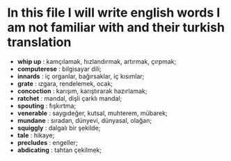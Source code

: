 # In this file I will write english words I am not familiar with and their turkish translation

- **whip up** : kamçılamak, hızlandırmak, artırmak, çırpmak;
- **computerese** : bilgisayar dili;
- **innards** : iç organlar, bağırsaklar, iç kısımlar;
- **grate** : ızgara, rendelemek, ocak;
- **concoction** : karışım, karıştırarak hazırlamak;
- **ratchet** : mandal, dişli çarklı mandal;
- **spouting** : fışkırtma;
- **venerable** : saygıdeğer, kutsal, muhterem, mübarek;
- **mundane** : sıradan, dünyevi, dünyasal, olağan;
- **squiggly** : dalgalı bir şekilde;
- **tale** : hikaye;
- **precludes** : engeller;
- **abdicating** : tahtan çekilmek;
